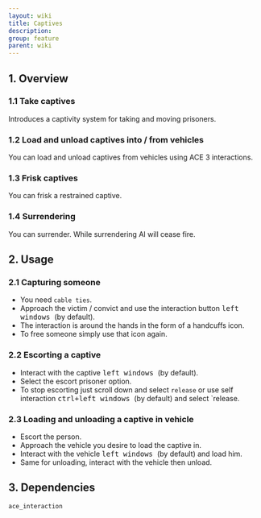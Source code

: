 ```yaml
---
layout: wiki
title: Captives
description: 
group: feature
parent: wiki
---
```


## 1. Overview

### 1.1 Take captives
Introduces a captivity system for taking and moving prisoners.

### 1.2 Load and unload captives into / from vehicles
You can load and unload captives from vehicles using ACE 3 interactions.

### 1.3 Frisk captives
You can frisk a restrained captive.

### 1.4 Surrendering
You can surrender. While surrendering AI will cease fire.

## 2. Usage

### 2.1 Capturing someone
- You need `cable ties`.
- Approach the victim / convict and use the interaction button <kbd> left windows </kbd> (by default).
- The interaction is around the hands in the form of a handcuffs icon.
- To free someone simply use that icon again.

### 2.2 Escorting a captive
- Interact with the captive <kbd> left windows </kbd> (by default).
- Select the escort prisoner option.
- To stop escorting just scroll down and select `release` or use self interaction <kbd> ctrl+left windows </kbd> (by default) and select `release.

### 2.3 Loading and unloading a captive in  vehicle
- Escort the person.
- Approach the vehicle you desire to load the captive in.
- Interact with the vehicle <kbd> left windows </kbd> (by default) and load him.
- Same for unloading, interact with the vehicle then unload.

## 3. Dependencies

`ace_interaction`
